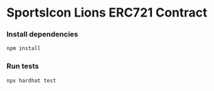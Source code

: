 # SportsIcon Lions ERC721 Contract

### Install dependencies

```bash
npm install
```

### Run tests

```bash
npx hardhat test
```
